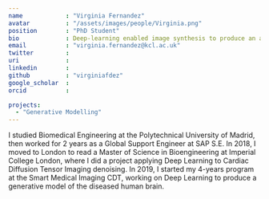 ```yaml
---
name            : "Virginia Fernandez"
avatar          : "/assets/images/people/Virginia.png"
position        : "PhD Student"
bio             : Deep-learning enabled image synthesis to produce an atlas of the diseased Human Brain
email           : "virginia.fernandez@kcl.ac.uk"
twitter         :
uri             :
linkedin        :
github          : "virginiafdez"
google_scholar  :
orcid           :

projects:
  - "Generative Modelling"
---
```


I studied Biomedical Engineering at the Polytechnical University of Madrid, then worked for 2 years as a Global Support Engineer at SAP S.E. In 2018, I moved to London to read a Master of Science in Bioengineering at Imperial College London, where I did a project applying Deep Learning to Cardiac Diffusion Tensor Imaging denoising. In 2019, I started my 4-years program at the Smart Medical Imaging CDT, working on Deep Learning to produce a generative model of the diseased human brain.
